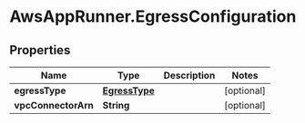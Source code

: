 # AwsAppRunner.EgressConfiguration

## Properties

Name | Type | Description | Notes
------------ | ------------- | ------------- | -------------
**egressType** | [**EgressType**](EgressType.md) |  | [optional] 
**vpcConnectorArn** | **String** |  | [optional] 



